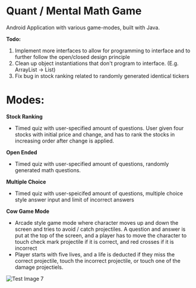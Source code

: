 # Quant / Mental Math Game 

Android Application with various game-modes, built with Java.

**Todo:**

1. Implement more interfaces to allow for programming to interface and to further follow the open/closed design principle
2. Clean up object instantiations that don't program to interface. (E.g. ArrayList -> List)
3. Fix bug in stock ranking related to randomly generated identical tickers 

# Modes:

**Stock Ranking**
  - Timed quiz with user-specified amount of questions. User given four stocks with initial price and change, and has to rank the stocks in increasing order after change is applied. 
  
**Open Ended**
  - Timed quiz with user-specified amount of questions, randomly generated math questions.
 
**Multiple Choice**
  - Timed quiz with user-speicifed amount of questions, multiple choice style answer input and limit of incorrect answers
  
**Cow Game Mode**
  - Arcade style game mode where character moves up and down the screen and tries to avoid / catch projectiles. A question and answer is put at the top of the screen, and a player has to move the character to touch check mark projectile if it is correct, and red crosses if it is incorrect
  - Player starts with five lives, and a life is deducted if they miss the correct projectile, touch the incorrect projectile, or touch one of the damage projectiels.

![Test Image 7](http://edwardmchang.net/images/MentalMathGames.jpg)
  
  
  
  


 


